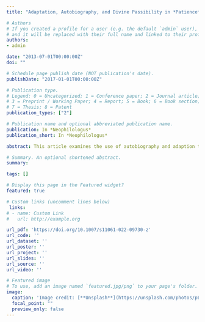 ```yaml
---
title: "Adaptation, Autobiography, and Divine Passibility in *Patience*"

# Authors
# If you created a profile for a user (e.g. the default `admin` user), write the username (folder name) here 
# and it will be replaced with their full name and linked to their profile.
authors:
- admin

date: "2013-07-01T00:00:00Z"
doi: ""

# Schedule page publish date (NOT publication's date).
publishDate: "2017-01-01T00:00:00Z"

# Publication type.
# Legend: 0 = Uncategorized; 1 = Conference paper; 2 = Journal article;
# 3 = Preprint / Working Paper; 4 = Report; 5 = Book; 6 = Book section;
# 7 = Thesis; 8 = Patent
publication_types: ["2"]

# Publication name and optional abbreviated publication name.
publication: In *Neophilologus*
publication_short: In *Neophilologus*

abstract: This article examines the use of autobiography and adaption to shape reader reception in the Middle English poem Patience. Eleanor Johnson has shown the importance of autobiography in the practice of Middle English authors seeking ethical transformation in their audiences. The exemplar for this approach, The Consolation of Philosophy, serves as a model for the didactic aims of Patience. The poem’s prologue features a suffering narrator who has resigned himself to “pacience” as an inescapable “poynt” (l. 1). He hears a sermon, however, on the Beatitudes that describes patience as a happy state of emotional control where one “con her hert stere” (l. 27). The narrator then compares his situation to Jonah, whose story he proceeds to tell. Through the comparison, the poet makes the story of Jonah more immediate for his audience. Similarly, the poem adapts the Vulgate’s depiction of God to make him a familiar and accessible character. God speaks about his relationship to Nineveh in the language of craft, pregnancy, and child-raising. Although the depiction is at odds with scholastic theology, the God of Patience is a passible figure who suffers the existence of evil and describes his emotions in bodily language. God’s practice of patience not only makes it a “nobel poynt” (l. 531), but one that is accessible to passible humans. Happiness, which in medieval ethics is achieved by aligning one’s perspective with universal truths and with God, is now possible in patience. The epilogue shows the narrator embracing patience, modeling ideal ethical transformation for the reader.

# Summary. An optional shortened abstract.
summary:

tags: []

# Display this page in the Featured widget?
featured: true

# Custom links (uncomment lines below)
 links:
# - name: Custom Link
#   url: http://example.org

url_pdf: 'https://doi.org/10.1007/s11061-022-09730-z'
url_code: ''
url_dataset: ''
url_poster: ''
url_project: ''
url_slides: ''
url_source: ''
url_video: ''

# Featured image
# To use, add an image named `featured.jpg/png` to your page's folder. 
image:
  caption: 'Image credit: [**Unsplash**](https://unsplash.com/photos/pLCdAaMFLTE)'
  focal_point: ""
  preview_only: false
---
```

